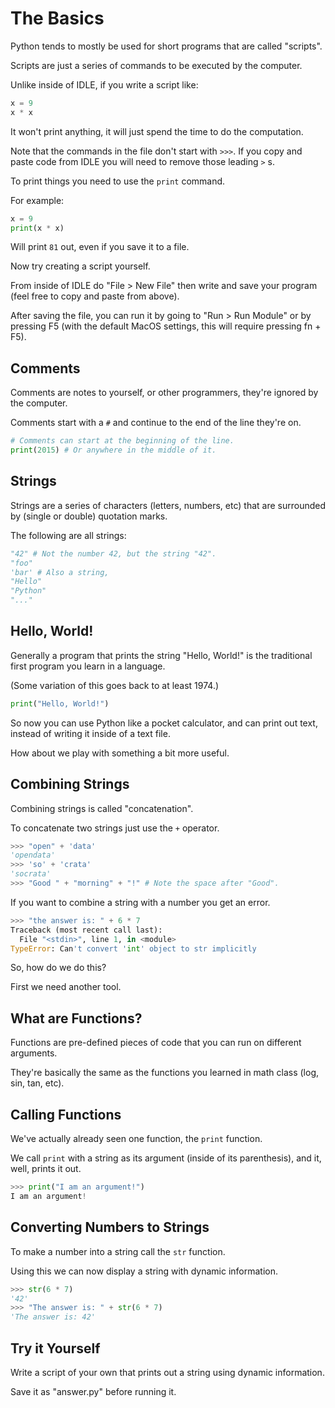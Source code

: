 # The Basics #

Python tends to mostly be used for short programs that are called
"scripts".

Scripts are just a series of commands to be executed by the computer.


Unlike inside of IDLE, if you write a script like:
```python
x = 9
x * x
```

It won't print anything, it will just spend the time to do the computation.

Note that the commands in the file don't start with `>>>`.  If you
copy and paste code from IDLE you will need to remove those leading
`>` s.


To print things you need to use the `print` command.

For example:
```python
x = 9
print(x * x)
```

Will print `81` out, even if you save it to a file.


Now try creating a script yourself.

From inside of IDLE do "File > New File" then write and save your
program (feel free to copy and paste from above).


After saving the file, you can run it by going to "Run > Run Module"
or by pressing F5 (with the default MacOS settings, this will require
pressing fn + F5).


## Comments ##

Comments are notes to yourself, or other programmers, they're ignored
by the computer.

Comments start with a `#` and continue to the end of the line they're
on.

```python
# Comments can start at the beginning of the line.
print(2015) # Or anywhere in the middle of it.
```


## Strings ##

Strings are a series of characters (letters, numbers, etc) that are
surrounded by (single or double) quotation marks.

The following are all strings:
```python
"42" # Not the number 42, but the string "42".
"foo"
'bar' # Also a string, 
"Hello"
"Python"
"..."
```


## Hello, World! ##

Generally a program that prints the string "Hello, World!" is
the traditional first program you learn in a language.

(Some variation of this goes back to at least 1974.)

```python
print("Hello, World!")
```


So now you can use Python like a pocket calculator, and can print out
text, instead of writing it inside of a text file.

How about we play with something a bit more useful.


## Combining Strings ##

Combining strings is called "concatenation".

To concatenate two strings just use the `+` operator.

```python
>>> "open" + 'data'
'opendata'
>>> 'so' + 'crata'
'socrata'
>>> "Good " + "morning" + "!" # Note the space after "Good".
```



If you want to combine a string with a number you get an error.

```python
>>> "the answer is: " + 6 * 7
Traceback (most recent call last):
  File "<stdin>", line 1, in <module>
TypeError: Can't convert 'int' object to str implicitly
```

So, how do we do this?

First we need another tool.


## What are Functions? ##

Functions are pre-defined pieces of code that you can run on different
arguments.

They're basically the same as the functions you learned in math class
(log, sin, tan, etc).


## Calling Functions ##

We've actually already seen one function, the `print` function.

We call `print` with a string as its argument (inside of its
parenthesis), and it, well, prints it out.

```python
>>> print("I am an argument!")
I am an argument!
```


## Converting Numbers to Strings ##

To make a number into a string call the `str` function.

Using this we can now display a string with dynamic information.

```python
>>> str(6 * 7)
'42'
>>> "The answer is: " + str(6 * 7)
'The answer is: 42'
```


## Try it Yourself ##

Write a script of your own that prints out a string using dynamic
information.

Save it as "answer.py" before running it.
